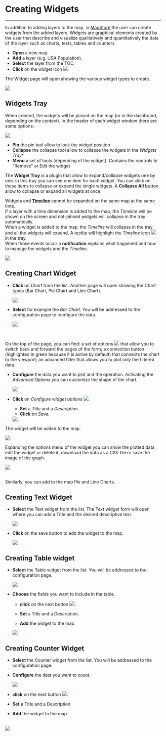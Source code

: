 # Creating Widgets
******************

In addition to adding layers to the map, in [MapStore](https://mapstore2.geo-solutions.it/mapstore/#/) the user can create widgets from the added layers. Widgets are graphical elements created by the user that describe and visualize qualitatively and quantitatively the data of the layer such as charts, texts, tables and counters.

* **Open** a new map.
* **Add** a layer (e.g. USA Population).
* **Select** the layer from the TOC.
* **Click** on the widget icon <img src="../img/widgets.jpg" style="max-width:25px;"/>.

The Widget page will open showing the various widget types to create.

  <img src="../img/widget-list.jpg" style="max-width:400px;"/>

Widgets Tray
------------

When created, the widgets will be placed on the map (or in the dashboard, depending on the context). In the header of each widget window there are some options:

 <img src="../img/widgets-tray.jpg"/>


* **Pin** the pin tool allow to lock the widget position
* **Collapse** the collapse tool allow to collapse the widgets in the *Widgets Tray**
* **Menu** a set of tools (depending of the widget). Contains the controls to "Remove" or Edit the widget

The **Widget Tray** is a plugin that allow to expand/collapse widgets one by one. In this tray you can see one item for each widget. You can click on these items to collapse or expand the single widgets. A **Collapse All** button allow to collapse or expand all widgets at once.

Widgets and **[Timeline](timeline.md#timeline)** cannot be expanded on the same map at the same time.<br>
If a layer with a time dimension is added to the map, the *Timeline* will be shown on the screen and not-pinned widgets will collapse in the tray automatically.<br>
When a widget is added to the map, the *Timeline* will collapse in the tray and all the widgets will expand. A tooltip will highlight the *Timeline* icon <img src="../img/timeline-collapse-icon.jpg" style="max-width:25px;"/> in the tray.<br>
When those events occur a **notification** explains what happened and how to manage the widgets and the *Timeline*.

<img src="../img/timeline-collapse.jpg"/>

Creating Chart Widget
---------------------

* **Click** on *Chart* from the list. Another page will open showing the Chart types (Bar Chart, Pie Chart and Line Chart).

    <img src="../img/chart-types.jpg" style="max-width:400px;"/>

* **Select** for example the *Bar Chart*. You will be addressed to the configuration page to configure the data.

    <img src="../img/bar-chart.jpg" style="max-width:400px;"/>

<br>

On the top of the page, you can find: a set of options <img src="../img/widget-options.jpg" style="max-width:90px;"/> that allow you to switch back and forward the pages of the form; a connection button (highlighted in green because it is active by default) that connects the chart to the viewport; an advanced filter that allows you to plot only the filtered data.

* **Configure** the data you want to plot and the operation. Activating the *Advanced Options* you can customize the shape of the chart.

    <img src="../img/configure-chart.jpg" style="max-width:400px;"/>

* **Click** on *Configure widget options*  <img src="../img/next.jpg" style="max-width:25px;"/>.
    * **Set** a *Title* and a *Description*.
    * **Click** on *Save*.

  <img src="../img/widget-info.jpg" style="max-width:400px;"/>

The widget will be added to the map.

<img src="../img/widget-map.jpg" style="max-width:650px;"/>

Expanding the options menu of the widget you can show the plotted data, edit the widget or delete it, download the data as a CSV file or save the image of the graph.

<img src="../img/widget-menu.jpg" style="max-width:650px;"/>

<br>
<br>

Similarly, you can add to the map Pie and Line Charts.

Creating Text Widget
--------------------

* **Select** the Text widget from the list. The Text widget form will open where you can add a Title and the desired descriptive text.

    <img src="../img/text-widget.jpg" style="max-width:650px;"/>

* **Click** on the save button to add the widget to the map.

    <img src="../img/text-map.jpg" style="max-width:500px;"/>

Creating Table widget
---------------------

* **Select** the Table widget from the list. You will be addressed to the configuration page.


    <img src="../img/table-widget.jpg" style="max-width:650px;"/>

* **Choose** the fields you want to include in the table.
    * **click** on the next button <img src="../img/next.jpg" style="max-width:25px;"/>.

    * **Set** a Title and a Description.
    * **Add** the widget to the map.

    <img src="../img/table-map.jpg" style="max-width:500px;"/>

Creating Counter Widget
-----------------------

 * **Select** the Counter widget from the list. You will be addressed to the configuration page.
  * **Configure** the data you want to count.

    <img src="../img/counter-widget.jpg" style="max-width:650px;"/>

  * **click** on the next button <img src="../img/next.jpg" style="max-width:25px;"/>.

  * **Set** a Title and a Description.
  * **Add** the widget to the map.
<br>
  <img src="../img/counter-map.jpg" style="max-width:500px;"/>
